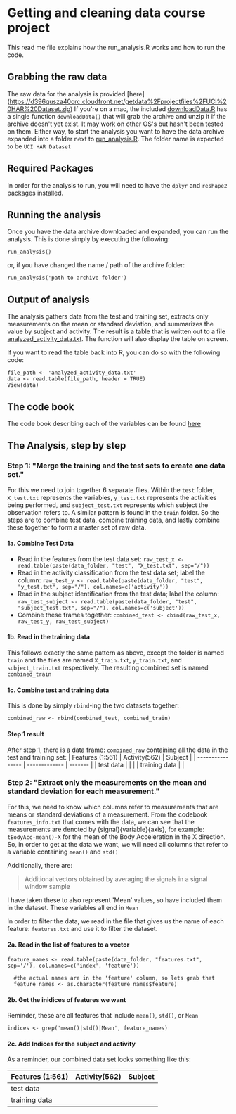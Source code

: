# Getting and cleaning data course project
This read me file explains how the run_analysis.R works and how to run the code. 

## Grabbing the raw data
The raw data for the analysis is provided [here] (https://d396qusza40orc.cloudfront.net/getdata%2Fprojectfiles%2FUCI%20HAR%20Dataset.zip)
If you're on a mac, the included [downloadData.R](downloadData.R) has a single function ```downloadData()``` that will grab the archive and unzip it if the archive doesn't yet exist. It may work on other OS's but hasn't been tested on them. Either way, to start the analysis you want to have the data archive expanded into a folder next to [run_analysis.R](run_analysis.R). The folder name is expected to be ```UCI HAR Dataset```

## Required Packages
In order for the analysis to run, you will need to have the ```dplyr``` and ```reshape2``` packages installed.

## Running the analysis 
Once you have the data archive downloaded and expanded, you can run the analysis. This is done simply by executing the following:
```
run_analysis()

```
or, if you have changed the name / path of the archive folder:
```
run_analysis('path to archive folder')
```

## Output of analysis
The analysis gathers data from the test and training set, extracts only measurements on the mean or standard deviation, and summarizes the value by subject and activity. The result is a table that is written out to a file [analyzed_activity_data.txt](analyzed_activity_data.txt). The function will also display the table on screen.

If you want to read the table back into R, you can do so with the following code:
```
file_path <- 'analyzed_activity_data.txt'
data <- read.table(file_path, header = TRUE)
View(data)
```

## The code book
The code book describing each of the variables can be found [here](codebook.md)

## The Analysis, step by step

### Step 1: "Merge the training and the test sets to create one data set."
For this we need to join together 6 separate files. Within the ```test``` folder, ```X_test.txt``` represents the variables, ```y_test.txt``` represents the activities being performed, and ```subject_test.txt``` represents which subject the observation refers to. A similar pattern is found in the ```train``` folder. So the steps are to combine test data, combine training data, and lastly combine these together to form a master set of raw data.

#### 1a. Combine Test Data
* Read in the features from the test data set:
 ``` raw_test_x <- read.table(paste(data_folder, "test", "X_test.txt", sep="/")) ```
* Read in the activity classification from the test data set; label the column:
 ``` raw_test_y <- read.table(paste(data_folder, "test", "y_test.txt", sep="/"), col.names=c('activity')) ```
* Read in the subject identification from the test data; label the column:
 ``` raw_test_subject <- read.table(paste(data_folder, "test", "subject_test.txt", sep="/"), col.names=c('subject')) ```
* Combine these frames together:
 ``` combined_test <- cbind(raw_test_x, raw_test_y, raw_test_subject) ``` 
 
#### 1b. Read in the training data
This follows exactly the same pattern as above, except the folder is named ```train``` and the files are named ```X_train.txt```, ```y_train.txt```, and ```subject_train.txt``` respectively. The resulting combined set is named ```combined_train```

#### 1c. Combine test and training data
This is done by simply ```rbind```-ing the two datasets together:
```
combined_raw <- rbind(combined_test, combined_train)
```

#### Step 1 result
After step 1, there is a data frame: ```combined_raw``` containing all the data in the test and training set:
| Features (1:561) | Activity(562) | Subject |
| ---------------- | ------------- | ------- |
| test data        |               |         |
| training data | |

### Step 2: "Extract only the measurements on the mean and standard deviation for each measurement."
For this, we need to know which columns refer to measurements that are means or standard deviations of a measurement. From the codebook ```features_info.txt``` that comes with the data, we can see that the measurements are denoted by {signal}{variable}{axis}, for example: ```tBodyAcc-mean()-X``` for the mean of the Body Acceleration in the X direction. So, in order to get at the data we want, we will need all columns that refer to a variable containing ```mean()``` and ```std()``` 

Additionally, there are:

> Additional vectors obtained by averaging the signals in a signal window sample
 
I have taken these to also represent 'Mean' values, so have included them in the dataset. These variables all end in ```Mean```

In order to filter the data, we read in the file that gives us the name of each feature: ```features.txt``` and use it to filter the dataset.

#### 2a. Read in the list of features to a vector
```
feature_names <- read.table(paste(data_folder, "features.txt", sep='/'), col.names=c('index', 'feature'))

  #the actual names are in the 'feature' column, so lets grab that
  feature_names <- as.character(feature_names$feature)

```

#### 2b. Get the inidices of features we want
Reminder, these are all features that include ```mean()```, ```std()```, or ```Mean```
```
indices <- grep('mean()|std()|Mean', feature_names)
```

#### 2c. Add Indices for the subject and activity
As a reminder, our combined data set looks something like this:

| Features (1:561) | Activity(562) | Subject |
| ---------------- | ------------- | ------- |
| test data        |               |         |
| training data | |